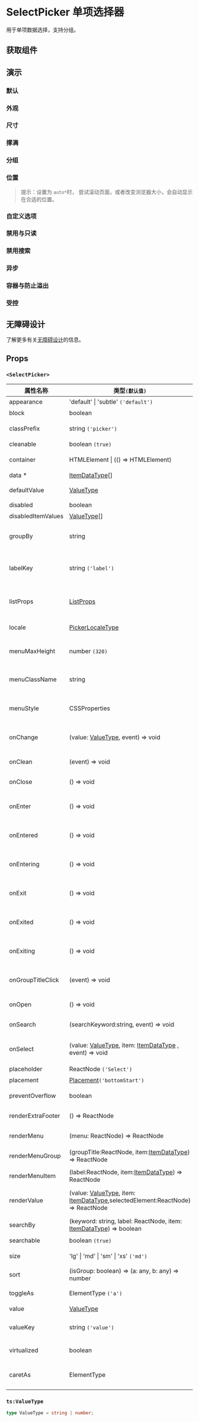# SelectPicker 单项选择器

用于单项数据选择，支持分组。

## 获取组件

<!--{include:(components/select-picker/fragments/import.md)}-->

## 演示

### 默认

<!--{include:`basic.md`}-->

### 外观

<!--{include:`appearance.md`}-->

### 尺寸

<!--{include:`size.md`}-->

### 撑满

<!--{include:`block.md`}-->

### 分组

<!--{include:`group.md`}-->

### 位置

<!--{include:`placement.md`}-->

> 提示：设置为 `auto*`时， 尝试滚动页面，或者改变浏览器大小，会自动显示在合适的位置。

### 自定义选项

<!--{include:`custom.md`}-->

### 禁用与只读

<!--{include:`disabled.md`}-->

### 禁用搜索

<!--{include:`searchable.md`}-->

### 异步

<!--{include:`async.md`}-->

### 容器与防止溢出

<!--{include:`container.md`}-->

### 受控

<!--{include:`controlled.md`}-->

## 无障碍设计

了解更多有关[无障碍设计](/zh/guide/accessibility)的信息。

## Props

<!--{include:(_common/types/item-data-type.md)}-->
<!--{include:(_common/types/placement.md)}-->

### `<SelectPicker>`

| 属性名称           | 类型`(默认值)`                                                                                 | 描述                                   |
| ------------------ | ---------------------------------------------------------------------------------------------- | -------------------------------------- |
| appearance         | 'default' &#124; 'subtle' `('default')`                                                        | 设置外观                               |
| block              | boolean                                                                                        | 堵塞整行                               |
| classPrefix        | string `('picker')`                                                                            | 组件 CSS 类的前缀                      |
| cleanable          | boolean `(true)`                                                                               | 可以清除                               |
| container          | HTMLElement &#124; (() => HTMLElement)                                                         | 设置渲染的容器                         |
| data \*            | [ItemDataType][item][]                                                                         | 组件数据                               |
| defaultValue       | [ValueType][value]                                                                             | 设置默认值 `非受控`                    |
| disabled           | boolean                                                                                        | 禁用组件                               |
| disabledItemValues | [ValueType][value][]                                                                           | 禁用选项                               |
| groupBy            | string                                                                                         | 设置分组条件在 `data` 中的 `key`       |
| labelKey           | string `('label')`                                                                             | 设置选项显示内容在 `data` 中的 `key`   |
| listProps          | [ListProps][listprops]                                                                         | `react-virtualized` 中 List 的相关属性 |
| locale             | [PickerLocaleType](/zh/guide/i18n/#pickers)                                                    | 本地化的文本                           |
| menuMaxHeight      | number `(320)`                                                                                 | 设置 Dropdown 的最大高度               |
| menuClassName      | string                                                                                         | 应用于菜单 DOM 节点的 css class        |
| menuStyle          | CSSProperties                                                                                  | 应用于菜单 DOM 节点的 style            |
| onChange           | (value: [ValueType][value], event) => void                                                     | `value` 发生改变时的回调函数           |
| onClean            | (event) => void                                                                                | 值清理时触发回调                       |
| onClose            | () => void                                                                                     | 关闭回调函数                           |
| onEnter            | () => void                                                                                     | 显示前动画过渡的回调函数               |
| onEntered          | () => void                                                                                     | 显示后动画过渡的回调函数               |
| onEntering         | () => void                                                                                     | 显示中动画过渡的回调函数               |
| onExit             | () => void                                                                                     | 退出前动画过渡的回调函数               |
| onExited           | () => void                                                                                     | 退出后动画过渡的回调函数               |
| onExiting          | () => void                                                                                     | 退出中动画过渡的回调函数               |
| onGroupTitleClick  | (event) => void                                                                                | 点击分组标题的回调函数                 |
| onOpen             | () => void                                                                                     | 打开回调函数                           |
| onSearch           | (searchKeyword:string, event) => void                                                          | 搜索的回调函数                         |
| onSelect           | (value: [ValueType][value], item: [ItemDataType][item] , event) => void                        | 选项被点击选择后的回调函数             |
| placeholder        | ReactNode `('Select')`                                                                         | 占位符                                 |
| placement          | [Placement](#code-ts-placement-code)`('bottomStart')`                                          | 位置                                   |
| preventOverflow    | boolean                                                                                        | 防止浮动元素溢出                       |
| renderExtraFooter  | () => ReactNode                                                                                | 自定义页脚内容                         |
| renderMenu         | (menu: ReactNode) => ReactNode                                                                 | 自定义渲染菜单列表                     |
| renderMenuGroup    | (groupTitle:ReactNode, item:[ItemDataType][item]) => ReactNode                                 | 自定义渲染选项组                       |
| renderMenuItem     | (label:ReactNode, item:[ItemDataType][item]) => ReactNode                                      | 自定义渲染选项                         |
| renderValue        | (value: [ValueType][value], item: [ItemDataType][item],selectedElement:ReactNode) => ReactNode | 自定义渲染被选中的选项                 |
| searchBy           | (keyword: string, label: ReactNode, item: [ItemDataType][item]) => boolean                     | 自定义搜索规则                         |
| searchable         | boolean `(true)`                                                                               | 可以搜索                               |
| size               | 'lg' &#124; 'md' &#124; 'sm' &#124; 'xs' `('md')`                                              | 设置组件尺寸                           |
| sort               | (isGroup: boolean) => (a: any, b: any) => number                                               | 对选项排序                             |
| toggleAs           | ElementType `('a')`                                                                            | 为组件自定义元素类型                   |
| value              | [ValueType][value]                                                                             | 设置值 `受控`,                         |
| valueKey           | string `('value')`                                                                             | 设置选项值在 `data` 中的 `key`         |
| virtualized        | boolean                                                                                        | 是否开启虚拟列表                       |
| caretAs            | ElementType                                                                                    | 自定义右侧箭头图标的组件               |

[listprops]: https://github.com/bvaughn/react-virtualized/blob/master/docs/List.md#prop-types

### `ts:ValueType`

```ts
type ValueType = string | number;
```

[item]: #code-ts-item-data-type-code
[value]: #code-ts-value-type-code
